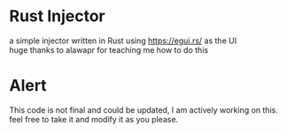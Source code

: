 # Rust Injector
a simple injector written in Rust using https://egui.rs/ as the UI<br>
huge thanks to alawapr for teaching me how to do this

# Alert
This code is not final and could be updated, I am actively working on this.<br>
feel free to take it and modify it as you please.